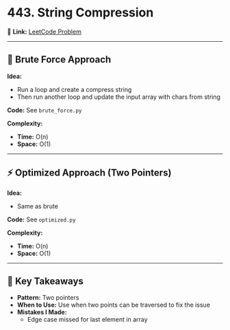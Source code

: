 # 443. String Compression

🔗 **Link:** [LeetCode Problem](https://leetcode.com/problems/string-compression)

---

## 🧠 Brute Force Approach
**Idea:**  
- Run a loop and create a compress string
- Then run another loop and update the input array with chars from string

**Code:** See `brute_force.py`

**Complexity:**
- **Time:** O(n)
- **Space:** O(1)

---

## ⚡ Optimized Approach (Two Pointers)
**Idea:**  
- Same as brute

**Code:** See `optimized.py`

**Complexity:**
- **Time:** O(n)
- **Space:** O(1)

---

## 📝 Key Takeaways
- **Pattern:** Two pointers
- **When to Use:** Use when two points can be traversed to fix the issue
- **Mistakes I Made:**
  - Edge case missed for last element in array